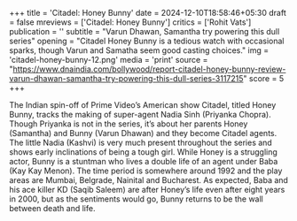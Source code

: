 +++
title = 'Citadel: Honey Bunny'
date = 2024-12-10T18:58:46+05:30
draft = false
mreviews = ['Citadel: Honey Bunny']
critics = ['Rohit Vats']
publication = ''
subtitle = "Varun Dhawan, Samantha try powering this dull series"
opening = "Citadel Honey Bunny is a tedious watch with occasional sparks, though Varun and Samatha seem good casting choices."
img = 'citadel-honey-bunny-12.png'
media = 'print'
source = "https://www.dnaindia.com/bollywood/report-citadel-honey-bunny-review-varun-dhawan-samantha-try-powering-this-dull-series-3117215"
score = 5
+++

The Indian spin-off of Prime Video’s American show Citadel, titled Honey Bunny, tracks the making of super-agent Nadia Sinh (Priyanka Chopra). Though Priyanka is not in the series, it’s about her parents Honey (Samantha) and Bunny (Varun Dhawan) and they become Citadel agents. The little Nadia (Kashvi) is very much present throughout the series and shows early inclinations of being a tough girl. While Honey is a struggling actor, Bunny is a stuntman who lives a double life of an agent under Baba (Kay Kay Menon). The time period is somewhere around 1992 and the play areas are Mumbai, Belgrade, Nainital and Bucharest. As expected, Baba and his ace killer KD (Saqib Saleem) are after Honey’s life even after eight years in 2000, but as the sentiments would go, Bunny returns to be the wall between death and life.
